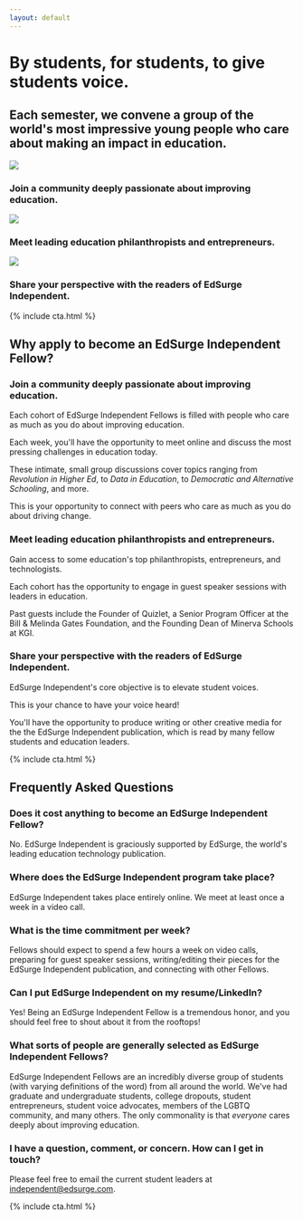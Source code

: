 ```yaml
---
layout: default
---
```


<h1>By students, for students, to give students voice.</h1>

<h2>Each semester, we convene a group of the world's most impressive young people who care about making an impact in education.</h2>

<div id="index-section-icons">
  <div class="index-section-icon-holder">
    <div class="index-section-icon-background">
      <img src="{{ site.baseurl }}/images/icon-community.png" />
    </div>
    <div class="index-section-icons-text-container">
      <h3>Join a community deeply passionate about improving education.</h3>
    </div>
  </div>
  <div class="index-section-icon-holder">
    <div class="index-section-icon-background">
      <img src="{{ site.baseurl }}/images/icon-network.png" />
    </div>
    <div class="index-section-icons-text-container">
      <h3>Meet leading education philanthropists and entrepreneurs.</h3>
    </div>
  </div>
  <div class="index-section-icon-holder">
    <div class="index-section-icon-background">
      <img src="{{ site.baseurl }}/images/icon-perspective.png" />
    </div>
    <div class="index-section-icons-text-container">
      <h3>Share your perspective with the readers of EdSurge Independent.</h3>
    </div>
  </div>
</div>

{% include cta.html %}

<div id="why-apply">
  <h2>Why apply to become an EdSurge Independent Fellow?</h2>
  <h3>Join a community deeply passionate about improving education.</h3>
  <p>Each cohort of EdSurge Independent Fellows is filled with people who care as much as you do about improving education.</p>

  <p>Each week, you'll have the opportunity to meet online and discuss the most pressing challenges in education today.</p>

  <p>These intimate, small group discussions cover topics ranging from <em>Revolution in Higher Ed</em>, to <em>Data in Education</em>, to <em>Democratic and Alternative Schooling</em>, and more.</p>

  <p>This is your opportunity to connect with peers who care as much as you do about driving change.</p>

  <h3>Meet leading education philanthropists and entrepreneurs.</h3>
  <p>Gain access to some education's top philanthropists, entrepreneurs, and technologists.</p>

  <p>Each cohort has the opportunity to engage in guest speaker sessions with leaders in education.</p>

  <p>Past guests include the Founder of Quizlet, a Senior Program Officer at the Bill & Melinda Gates Foundation, and the Founding Dean of Minerva Schools at KGI.</p>

  <h3>Share your perspective with the readers of EdSurge Independent.</h3>
  <p>EdSurge Independent's core objective is to elevate student voices.</p>

  <p>This is your chance to have your voice heard!</p>

  <p>You'll have the opportunity to produce writing or other creative media for the the EdSurge Independent publication, which is read by many fellow students and education leaders.</p>
</div>

{% include cta.html %}

<div id="faq">
  <h2>Frequently Asked Questions</h2>

  <h3>Does it cost anything to become an EdSurge Independent Fellow?</h3>
  <p>No. EdSurge Independent is graciously supported by EdSurge, the world's leading education technology publication.</p>

  <h3>Where does the EdSurge Independent program take place?</h3>
  <p>EdSurge Independent takes place entirely online. We meet at least once a week in a video call.</p>

  <h3>What is the time commitment per week?</h3>
  <p>Fellows should expect to spend a few hours a week on video calls, preparing for guest speaker sessions, writing/editing their pieces for the EdSurge Independent publication, and connecting with other Fellows.</p>

  <h3>Can I put EdSurge Independent on my resume/LinkedIn?</h3>
  <p>Yes! Being an EdSurge Independent Fellow is a tremendous honor, and you should feel free to shout about it from the rooftops!</p>

  <h3>What sorts of people are generally selected as EdSurge Independent Fellows?</h3>
  <p>EdSurge Independent Fellows are an incredibly diverse group of students (with varying definitions of the word) from all around the world. We've had graduate and undergraduate students, college dropouts, student entrepreneurs, student voice advocates, members of the LGBTQ community, and many others. The only commonality is that <em>everyone</em> cares deeply about improving education.</p>

  <h3>I have a question, comment, or concern. How can I get in touch?</h3>
  <p>Please feel free to email the current student leaders at <a href="mailto:independent@edsurge.com">independent@edsurge.com</a>.</p>
</div>

{% include cta.html %}
